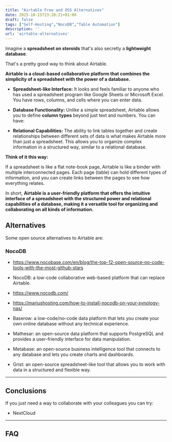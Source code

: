 ```yaml
---
title: "Airtable Free and OSS Alternatives"
date: 2025-10-15T23:20:21+01:00
draft: false
tags: ["Self-Hosting","NocoDB","Table Automation"]
description: ''
url: 'airtable-alternatives'
---
```


Imagine a **spreadsheet on steroids** that's also secretly a **lightweight database**. 

That's a pretty good way to think about Airtable.

**Airtable is a cloud-based collaborative platform that combines the simplicity of a spreadsheet with the power of a database.**


* **Spreadsheet-like Interface:** It looks and feels familiar to anyone who has used a spreadsheet program like Google Sheets or Microsoft Excel. You have rows, columns, and cells where you can enter data.
* **Database Functionality:** Unlike a simple spreadsheet, Airtable allows you to define **column types** beyond just text and numbers. You can have:

* **Relational Capabilities:** The ability to link tables together and create relationships between different sets of data is what makes Airtable more than just a spreadsheet. This allows you to organize complex information in a structured way, similar to a relational database.

**Think of it this way:**

If a spreadsheet is like a flat note-book page, Airtable is like a binder with multiple interconnected pages. Each page (table) can hold different types of information, and you can create links between the pages to see how everything relates.

In short, **Airtable is a user-friendly platform that offers the intuitive interface of a spreadsheet with the structured power and relational capabilities of a database, making it a versatile tool for organizing and collaborating on all kinds of information.**


## Alternatives

Some open source alternatives to Airtable are: 


### NocoDB

* https://www.nocobase.com/en/blog/the-top-12-open-source-no-code-tools-with-the-most-github-stars

* NocoDB: a low-code collaborative web-based platform that can replace Airtable.

* https://www.nocodb.com/
* https://mariushosting.com/how-to-install-nocodb-on-your-synology-nas/

* Baserow: a low-code/no-code data platform that lets you create your own online database without any technical experience.
* Mathesar: an open-source data platform that supports PostgreSQL and provides a user-friendly interface for data manipulation.
* Metabase: an open-source business intelligence tool that connects to any database and lets you create charts and dashboards.
* Grist: an open-source spreadsheet-like tool that allows you to work with data in a structured and flexible way.


---


## Conclusions

If you just need a way to collaborate with your colleagues you can try:

* NextCloud

---

## FAQ